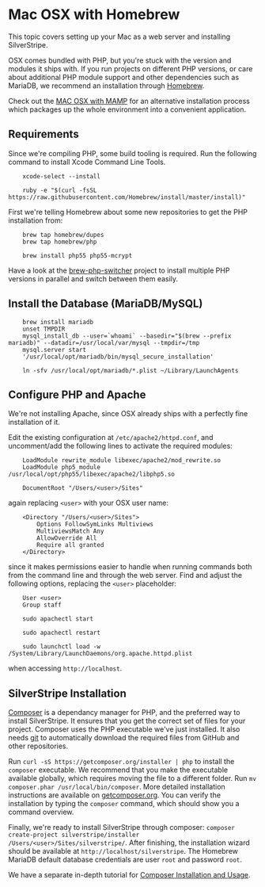 # Mac OSX with Homebrew

This topic covers setting up your Mac as a web server and installing SilverStripe.

OSX comes bundled with PHP, but you're stuck with the version and modules it ships with.
If you run projects on different PHP versions, or care about additional PHP module support
and other dependencies such as MariaDB, we recommend an installation through [Homebrew](http://brew.sh/).

Check out the [MAC OSX with MAMP](/getting_started/installation/mac_osx) for an alternative installation process
which packages up the whole environment into a convenient application.

## Requirements

Since we're compiling PHP, some build tooling is required.
Run the following command to install Xcode Command Line Tools.

```
	xcode-select --install

```

```
	ruby -e "$(curl -fsSL https://raw.githubusercontent.com/Homebrew/install/master/install)"

```

First we're telling Homebrew about some new repositories to get the PHP installation from:

```
	brew tap homebrew/dupes
	brew tap homebrew/php

```

```
	brew install php55 php55-mcrypt

```

Have a look at the [brew-php-switcher](https://github.com/philcook/brew-php-switcher)
project to install multiple PHP versions in parallel and switch between them easily.

## Install the Database (MariaDB/MySQL)

```
	brew install mariadb
	unset TMPDIR
	mysql_install_db --user=`whoami` --basedir="$(brew --prefix mariadb)" --datadir=/usr/local/var/mysql --tmpdir=/tmp
	mysql.server start
	'/usr/local/opt/mariadb/bin/mysql_secure_installation'

```

```
	ln -sfv /usr/local/opt/mariadb/*.plist ~/Library/LaunchAgents

```

## Configure PHP and Apache

We're not installing Apache, since OSX already ships with a perfectly fine installation of it.

Edit the existing configuration at `/etc/apache2/httpd.conf`,
and uncomment/add the following lines to activate the required modules:

```
	LoadModule rewrite_module libexec/apache2/mod_rewrite.so
	LoadModule php5_module /usr/local/opt/php55/libexec/apache2/libphp5.so

```

```
	DocumentRoot "/Users/<user>/Sites"

```
again replacing `<user>` with your OSX user name:

```
	<Directory "/Users/<user>/Sites">
	    Options FollowSymLinks Multiviews
	    MultiviewsMatch Any
	    AllowOverride All
	    Require all granted
	</Directory>

```
since it makes permissions easier to handle when running commands both 
from the command line and through the web server. Find and adjust the following options,
replacing the `<user>` placeholder:

```
	User <user>
	Group staff

```

```
	sudo apachectl start

```

```
	sudo apachectl restart

```

```
	sudo launchctl load -w /System/Library/LaunchDaemons/org.apache.httpd.plist

```
when accessing `http://localhost`.

## SilverStripe Installation

[Composer](http://getcomposer.org) is a dependancy manager for PHP, and the preferred way to
install SilverStripe. It ensures that you get the correct set of files for your project.
Composer uses the PHP executable we've just installed. It also needs [git](http://git-scm.com)
to automatically download the required files from GitHub and other repositories.

Run `curl -sS https://getcomposer.org/installer | php` to install the `composer` executable.
We recommend that you make the executable available globally,
which requires moving the file to a different folder. Run `mv composer.phar /usr/local/bin/composer`.
More detailed installation instructions are available on [getcomposer.org](https://getcomposer.org/doc/00-intro.md#installation-linux-unix-osx).
You can verify the installation by typing the `composer` command, which should show you a command overview.

Finally, we're ready to install SilverStripe through composer:
`composer create-project silverstripe/installer /Users/<user>/Sites/silverstripe/`.
After finishing, the installation wizard should be available at `http://localhost/silverstripe`.
The Homebrew MariaDB default database credentials are user `root` and password `root`.

We have a separate in-depth tutorial for [Composer Installation and Usage](/getting_started/composer).
